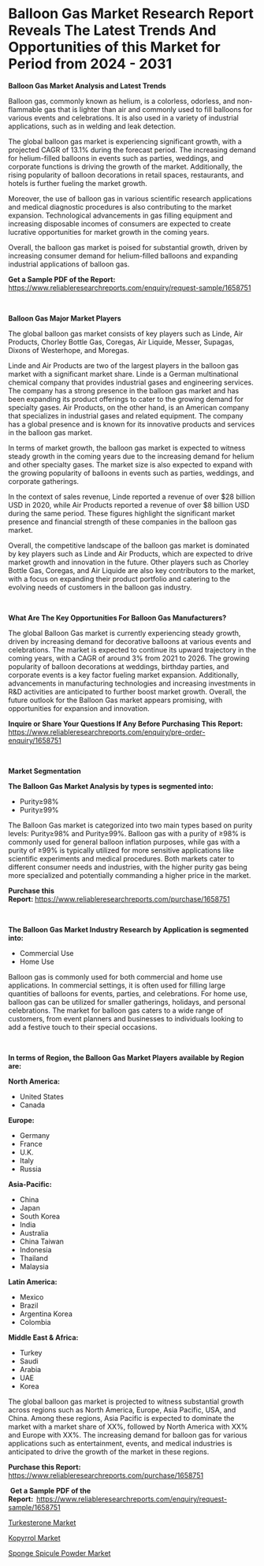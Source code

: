 <p><h1>Balloon Gas Market Research Report Reveals The Latest Trends And Opportunities of this Market for Period from 2024 - 2031</h1></p><p><strong>Balloon Gas Market Analysis and Latest Trends</strong></p>
<p><p>Balloon gas, commonly known as helium, is a colorless, odorless, and non-flammable gas that is lighter than air and commonly used to fill balloons for various events and celebrations. It is also used in a variety of industrial applications, such as in welding and leak detection.</p><p>The global balloon gas market is experiencing significant growth, with a projected CAGR of 13.1% during the forecast period. The increasing demand for helium-filled balloons in events such as parties, weddings, and corporate functions is driving the growth of the market. Additionally, the rising popularity of balloon decorations in retail spaces, restaurants, and hotels is further fueling the market growth.</p><p>Moreover, the use of balloon gas in various scientific research applications and medical diagnostic procedures is also contributing to the market expansion. Technological advancements in gas filling equipment and increasing disposable incomes of consumers are expected to create lucrative opportunities for market growth in the coming years.</p><p>Overall, the balloon gas market is poised for substantial growth, driven by increasing consumer demand for helium-filled balloons and expanding industrial applications of balloon gas.</p></p>
<p><strong>Get a Sample PDF of the Report:&nbsp;</strong> <a href="https://www.reliableresearchreports.com/enquiry/request-sample/1658751">https://www.reliableresearchreports.com/enquiry/request-sample/1658751</a></p>
<p>&nbsp;</p>
<p><strong>Balloon Gas Major Market Players</strong></p>
<p><p>The global balloon gas market consists of key players such as Linde, Air Products, Chorley Bottle Gas, Coregas, Air Liquide, Messer, Supagas, Dixons of Westerhope, and Moregas. </p><p>Linde and Air Products are two of the largest players in the balloon gas market with a significant market share. Linde is a German multinational chemical company that provides industrial gases and engineering services. The company has a strong presence in the balloon gas market and has been expanding its product offerings to cater to the growing demand for specialty gases. Air Products, on the other hand, is an American company that specializes in industrial gases and related equipment. The company has a global presence and is known for its innovative products and services in the balloon gas market.</p><p>In terms of market growth, the balloon gas market is expected to witness steady growth in the coming years due to the increasing demand for helium and other specialty gases. The market size is also expected to expand with the growing popularity of balloons in events such as parties, weddings, and corporate gatherings.</p><p>In the context of sales revenue, Linde reported a revenue of over $28 billion USD in 2020, while Air Products reported a revenue of over $8 billion USD during the same period. These figures highlight the significant market presence and financial strength of these companies in the balloon gas market.</p><p>Overall, the competitive landscape of the balloon gas market is dominated by key players such as Linde and Air Products, which are expected to drive market growth and innovation in the future. Other players such as Chorley Bottle Gas, Coregas, and Air Liquide are also key contributors to the market, with a focus on expanding their product portfolio and catering to the evolving needs of customers in the balloon gas industry.</p></p>
<p>&nbsp;</p>
<p><strong>What Are The Key Opportunities For Balloon Gas Manufacturers?</strong></p>
<p><p>The global Balloon Gas market is currently experiencing steady growth, driven by increasing demand for decorative balloons at various events and celebrations. The market is expected to continue its upward trajectory in the coming years, with a CAGR of around 3% from 2021 to 2026. The growing popularity of balloon decorations at weddings, birthday parties, and corporate events is a key factor fueling market expansion. Additionally, advancements in manufacturing technologies and increasing investments in R&D activities are anticipated to further boost market growth. Overall, the future outlook for the Balloon Gas market appears promising, with opportunities for expansion and innovation.</p></p>
<p><strong>Inquire or Share Your Questions If Any Before Purchasing This Report:</strong> <a href="https://www.reliableresearchreports.com/enquiry/pre-order-enquiry/1658751">https://www.reliableresearchreports.com/enquiry/pre-order-enquiry/1658751</a></p>
<p>&nbsp;</p>
<p><strong>Market Segmentation</strong></p>
<p><strong>The Balloon Gas Market Analysis by types is segmented into:</strong></p>
<p><ul><li>Purity≥98%</li><li>Purity≥99%</li></ul></p>
<p><p>The Balloon Gas market is categorized into two main types based on purity levels: Purity≥98% and Purity≥99%. Balloon gas with a purity of ≥98% is commonly used for general balloon inflation purposes, while gas with a purity of ≥99% is typically utilized for more sensitive applications like scientific experiments and medical procedures. Both markets cater to different consumer needs and industries, with the higher purity gas being more specialized and potentially commanding a higher price in the market.</p></p>
<p><strong>Purchase this Report:&nbsp;</strong><a href="https://www.reliableresearchreports.com/purchase/1658751">https://www.reliableresearchreports.com/purchase/1658751</a></p>
<p>&nbsp;</p>
<p><strong>The Balloon Gas Market Industry Research by Application is segmented into:</strong></p>
<p><ul><li>Commercial Use</li><li>Home Use</li></ul></p>
<p><p>Balloon gas is commonly used for both commercial and home use applications. In commercial settings, it is often used for filling large quantities of balloons for events, parties, and celebrations. For home use, balloon gas can be utilized for smaller gatherings, holidays, and personal celebrations. The market for balloon gas caters to a wide range of customers, from event planners and businesses to individuals looking to add a festive touch to their special occasions.</p></p>
<p>&nbsp;</p>
<p><strong>In terms of Region, the Balloon Gas Market Players available by Region are:</strong></p>
<p>
    <p> <strong> North America: </strong>
        <ul>
            <li>United States</li>
            <li>Canada</li>
        </ul>
        </p> 
    <p> <strong> Europe: </strong>
        <ul>
            <li>Germany</li>
            <li>France</li>
            <li>U.K.</li>
            <li>Italy</li>
            <li>Russia</li>
        </ul>
        </p> 
    <p> <strong> Asia-Pacific: </strong>
        <ul>
            <li>China</li>
            <li>Japan</li>
            <li>South Korea</li>
            <li>India</li>
            <li>Australia</li>
            <li>China Taiwan</li>
            <li>Indonesia</li>
            <li>Thailand</li>
            <li>Malaysia</li>
        </ul>
        </p> 
    <p> <strong> Latin America: </strong>
        <ul>
            <li>Mexico</li>
            <li>Brazil</li>
            <li>Argentina Korea</li>
            <li>Colombia</li>
        </ul>
        </p> 
    <p> <strong> Middle East & Africa: </strong>
        <ul>
            <li>Turkey</li>
            <li>Saudi</li>
            <li>Arabia</li>
            <li>UAE</li>
            <li>Korea</li>
        </ul>
    </p>
    </p>
<p><p>The global balloon gas market is projected to witness substantial growth across regions such as North America, Europe, Asia Pacific, USA, and China. Among these regions, Asia Pacific is expected to dominate the market with a market share of XX%, followed by North America with XX% and Europe with XX%. The increasing demand for balloon gas for various applications such as entertainment, events, and medical industries is anticipated to drive the growth of the market in these regions.</p></p>
<p><strong>Purchase this Report: </strong><a href="https://www.reliableresearchreports.com/purchase/1658751">https://www.reliableresearchreports.com/purchase/1658751</a></p>
<p>&nbsp;<strong>Get a Sample PDF of the Report:&nbsp;&nbsp;</strong><a href="https://www.reliableresearchreports.com/enquiry/request-sample/1658751">https://www.reliableresearchreports.com/enquiry/request-sample/1658751</a></p>
<p><strong></strong></p>
<p><p><a href="https://github.com/dimitrishawkinswaynenp91rgz/Market-Research-Report-List-1/blob/main/turkesterone-market.md">Turkesterone Market</a></p><p><a href="https://github.com/changoleonlaverguenzanoexiste/Market-Research-Report-List-2/blob/main/kopyrrol-market.md">Kopyrrol Market</a></p><p><a href="https://github.com/danielneavesallisons03mba/Market-Research-Report-List-1/blob/main/sponge-spicule-powder-market.md">Sponge Spicule Powder Market</a></p></p>